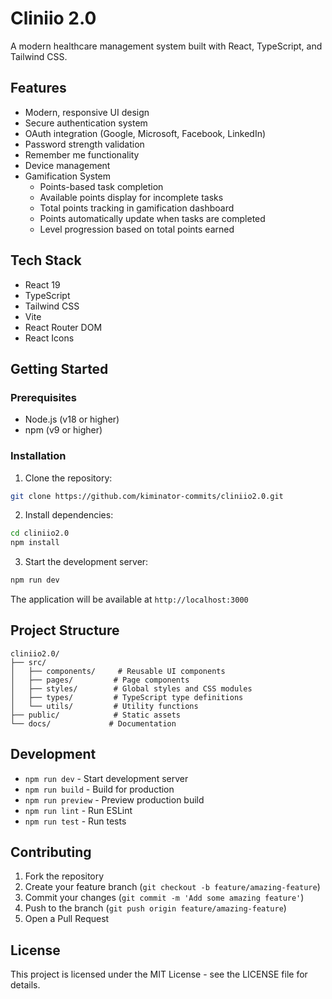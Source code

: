 # Cliniio 2.0

A modern healthcare management system built with React, TypeScript, and Tailwind CSS.

## Features

- Modern, responsive UI design
- Secure authentication system
- OAuth integration (Google, Microsoft, Facebook, LinkedIn)
- Password strength validation
- Remember me functionality
- Device management
- Gamification System
  - Points-based task completion
  - Available points display for incomplete tasks
  - Total points tracking in gamification dashboard
  - Points automatically update when tasks are completed
  - Level progression based on total points earned

## Tech Stack

- React 19
- TypeScript
- Tailwind CSS
- Vite
- React Router DOM
- React Icons

## Getting Started

### Prerequisites

- Node.js (v18 or higher)
- npm (v9 or higher)

### Installation

1. Clone the repository:

```bash
git clone https://github.com/kiminator-commits/cliniio2.0.git
```

2. Install dependencies:

```bash
cd cliniio2.0
npm install
```

3. Start the development server:

```bash
npm run dev
```

The application will be available at `http://localhost:3000`

## Project Structure

```
cliniio2.0/
├── src/
│   ├── components/     # Reusable UI components
│   ├── pages/         # Page components
│   ├── styles/        # Global styles and CSS modules
│   ├── types/         # TypeScript type definitions
│   └── utils/         # Utility functions
├── public/            # Static assets
└── docs/             # Documentation
```

## Development

- `npm run dev` - Start development server
- `npm run build` - Build for production
- `npm run preview` - Preview production build
- `npm run lint` - Run ESLint
- `npm run test` - Run tests

## Contributing

1. Fork the repository
2. Create your feature branch (`git checkout -b feature/amazing-feature`)
3. Commit your changes (`git commit -m 'Add some amazing feature'`)
4. Push to the branch (`git push origin feature/amazing-feature`)
5. Open a Pull Request

## License

This project is licensed under the MIT License - see the LICENSE file for details.
